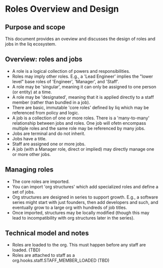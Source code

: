 # Roles Overview and Design

## Purpose and scope

This document provides an oveview and discusses the design of roles and jobs in the liq ecosystem.

## Overview: roles and jobs

- A role is a logical collection of powers and responsibilities.
- Roles may imply other roles. E.g., a 'Lead Engineer' implies the "lower level" base roles of 'Engineer', 'Manager', and 'Staff'.
- A role may be 'singular', meaning it can only be assigned to one person (or entity) at a time.
- A role may be 'designated', meaning that it is applied directly to a staff member (rather than bundled in a job).
- There are basic, immutable 'core roles' defined by liq which may be referenced from policy and logic.
- A job is a collection of one or more roles. There is a 'many-to-many' relationship between jobs and roles. One job will ofetn encompass multiple roles and the same role may be referenced by many jobs.
- Jobs are terminal and do not inherit.
- Jobs have a title.
- Staff are assigned one or more jobs.
- A job (with a Manager role, direct or implied) may directly manage one or more other jobs.

## Managing roles

- The core roles are imported.
- You can import 'org structures' which add specialized roles and define a set of jobs.
- Org structures are designed in series to support growth. E.g., a software series might start with just founders, then add developers and such, and eventually grow to a large org with hundreds of job titles.
- Once imported, structures may be locally modified (though this may lead to incompatibility with org structures later in the series).

## Technical model and notes

- Roles are loaded to the org. This must happen before any staff are loaded. (TBD)
- Roles are attached to staff as a org.hooks.staff.STAFF_MEMBER_LOADED (TBD)